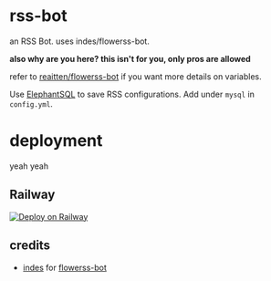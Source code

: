 # rss-bot
an RSS Bot. uses indes/flowerss-bot.

**also why are you here? this isn't for you, only pros are allowed**

refer to [reaitten/flowerss-bot](https://github.com/reaitten/flowerss-bot) if you want more details on variables.

Use [ElephantSQL](elephantsql.com) to save RSS configurations. Add under ``mysql`` in ``config.yml``.

# deployment
yeah yeah

## Railway
[![Deploy on Railway](https://railway.app/button.svg)](https://railway.app/new/template?template=https%3A%2F%2Fgithub.com%2Freaitten%2Frss-bot)

## credits
- [indes](https://github.com/indes) for [flowerss-bot](https://github.com/indes/flowerss-bot)
